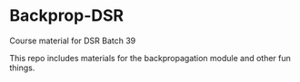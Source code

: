 # Backprop-DSR

Course material for DSR Batch 39

This repo includes materials for the backpropagation module and other fun things.
